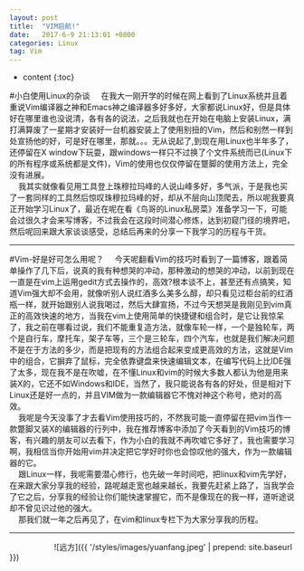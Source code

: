 ```yaml
---
layout: post
title:  "VIM启航!"
date:   2017-6-9 21:13:01 +0800
categories: Linux
tag: Vim
---
```


* content
{:toc}


#小白使用Linux的杂谈
&nbsp;&nbsp;&nbsp;&nbsp;在我大一刚开学的时候在网上看到了Linux系统并且着重说Vim编译器之神和Emacs神之编译器多好多好，大家都说Linux好，但是具体好在哪里谁也没说清，各有各的说法，之后我就也在开始在电脑上安装Linux，满打满算废了一星期才安装好一台机器安装上了使用别扭的Vim，然后和别然一样到处宣扬他的好，可是好在哪里，那就。。。无从说起了,到现在用Linux也半年多了，还停留在X window下玩耍，跟windows一样只不过换了个文件系统而已(Linux下的所有程序或系统都是文件)，Vim的使用也仅仅停留在蹩脚的使用方法上，完全没有进展。<br>
&nbsp;&nbsp;&nbsp;&nbsp;我其实就像看见用工具登上珠穆拉玛峰的人说山峰多好，多气派，于是我也买了一套同样的工具然后惊叹珠穆拉玛峰的好，却从不层向山顶爬去，所以呢我要真正开始学习Linux了，最近在呢在看《鸟哥的Linux私房菜》准备学习一下，可能会过很久才会来写博客，不过我会在这段时间潜心修炼，达到初窥门径的境界吧，然后呢回来跟大家谈谈感受，总结后再来的分享一下我学习的历程与干货。<br>


-----------------------


#Vim-好是好可怎么用呢？
&nbsp;&nbsp;&nbsp;&nbsp;今天呢翻看Vim的技巧时看到了一篇博客，跟着简单操作了几下后，说真的我有种想哭的冲动，那种激动的想哭的冲动，以前到现在一直是在vim上运用gedit方式去操作的，高效?根本谈不上，甚至还有点搞笑，知道Vim强大却不会用，就像听别人说红酒多么美多么醇，却只看见过柜台前的红酒瓶一样，就开始跟别人说我喝过，然后大肆宣扬，不过今天想哭是我刚见到vim真正的高效快速的地方，当我在vim上使用简单的快捷键和组合时，是它让我惊呆了，我之前在哪看过说，我们不能重复造方法，就像车轮一样，一个是独轮车，两个是自行车，摩托车，架子车等，三个是三轮车，四个汽车，也就是我们解决问题不是在于方法的多少，而是把现有的方法组合起来变成更高效的方法，这就是Vim中的组合，它摒弃了鼠标，完全依靠键盘来快速编辑文本，在编写代码上比IDE强了太多，现在我不是在吹嘘，在不懂Linux和vim的时候大多数人都认为他是用来装X的，它还不如Windows和IDE，当然了，我只能说各有各的好处，但是相对下Linux还是好一点的，并且VIM做为一款编辑器它不愧对神这个称号，绝对的高效。<br>
&nbsp;&nbsp;&nbsp;&nbsp;我呢是今天没事了才去看Vim使用技巧的，不然我可能一直停留在把vim当作一款蹩脚又装X的编辑器的行列中，我在推荐博客中添加了今天看到的Vim技巧的博客，有兴趣的朋友可以去看下，作为小白的我就不再吹嘘它多好了，我也需要学习啊，我相信当你开始用vim并决定把它学好时你也会惊叹他的强大，作为一款编辑器的它。<br>
&nbsp;&nbsp;&nbsp;&nbsp;跟Linux一样，我呢需要潜心修行，也先破一年时间吧，把linux和vim先学好，在来跟大家分享我的经验，路呢越走宽也越来越长，我要先赶紧上路了，当我学会了它之后，分享我的经验让你们能快速掌握它，而不是像现在的我一样，道听途说却不曾见识过他的强大。<br>
&nbsp;&nbsp;&nbsp;&nbsp;那我们就一年之后再见了，在vim和linux专栏下为大家分享我的历程。<br>

-----------------------

&nbsp;&nbsp;&nbsp;&nbsp;&nbsp;&nbsp;&nbsp;&nbsp;&nbsp;&nbsp;&nbsp;&nbsp;&nbsp;&nbsp;&nbsp;&nbsp;&nbsp;&nbsp;&nbsp;&nbsp;![远方]({{ '/styles/images/yuanfang.jpeg' | prepend: site.baseurl  }})
